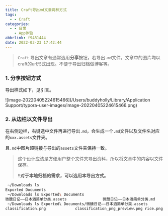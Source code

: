 ```yaml
---
title: Craft导出md文章两种方式
tags:
  - - Craft
categories:
  - - 日常
    - App体验
abbrlink: f9481444
date: 2022-03-23 17:42:44
---
```


> `Craft` 导出文章有通常选用**分享**按钮，若导出`.md`文件，文章中的图片均以craft的url形式出现。不便于导出归档做博客等。

### 1. 分享按钮方式

导出样式如下，见引言。

![image-20220405224615466](/Users/buddyholly/Library/Application Support/typora-user-images/image-20220405224615466.png)

### 2. 从边栏以文件导出

在右侧边栏，右键选中文件再进行导出`.md`，会生成一个`.md`文件以及文件名对应的`xxx.assets`文件夹。

且`.md`中图片超链接与导出的`assets`文件夹保持一致。

> 这个设计应该是方便用户整个文件夹导出资料，所以将文章中的内容以文件保存。
>
> ‼️**对于本地归档的需求，可以选用本导出方式。**

```bash
 ~/Downloads ls
Exported Documents
 ~/Downloads ls Exported\ Documents
微醺日记——日本酒简单分类.assets                微醺日记——日本酒简单分类.md
 ~/Downloads ls Exported\ Documents/微醺日记——日本酒简单分类.assets
classification.png             classification_png_preview.png rice.png                       rice_png_preview.png
```

